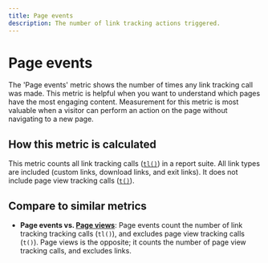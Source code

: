 ```yaml
---
title: Page events
description: The number of link tracking actions triggered.
---
```


# Page events

The 'Page events' metric shows the number of times any link tracking call was made. This metric is helpful when you want to understand which pages have the most engaging content. Measurement for this metric is most valuable when a visitor can perform an action on the page without navigating to a new page.

## How this metric is calculated

This metric counts all link tracking calls ([`tl()`](/help/implement/vars/functions/tl-method.md)) in a report suite. All link types are included (custom links, download links, and exit links). It does not include page view tracking calls ([`t()`](/help/implement/vars/functions/t-method.md)).

## Compare to similar metrics

* **Page events vs. [Page views](page-views.md)**: Page events count the number of link tracking tracking calls (`tl()`), and excludes page view tracking calls (`t()`). Page views is the opposite; it counts the number of page view tracking calls, and excludes links.
